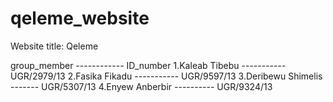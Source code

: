 # qeleme_website

Website title: Qeleme

group_member ------------ ID_number
1.Kaleab Tibebu ----------- UGR/2979/13
2.Fasika Fikadu ----------- UGR/9597/13
3.Deribewu Shimelis ------- UGR/5307/13
4.Enyew Anberbir ---------- UGR/9324/13
